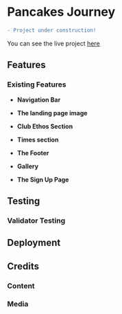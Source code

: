 # Pancakes Journey
```diff
- Project under construction!
```

You can see the live project [here](https://joanavrsilva.github.io/pancakes-journey/)


## Features 

### Existing Features

- __Navigation Bar__


- __The landing page image__


- __Club Ethos Section__


- __Times section__


- __The Footer__ 


- __Gallery__


- __The Sign Up Page__


## Testing


### Validator Testing 


## Deployment


## Credits


### Content 


### Media
